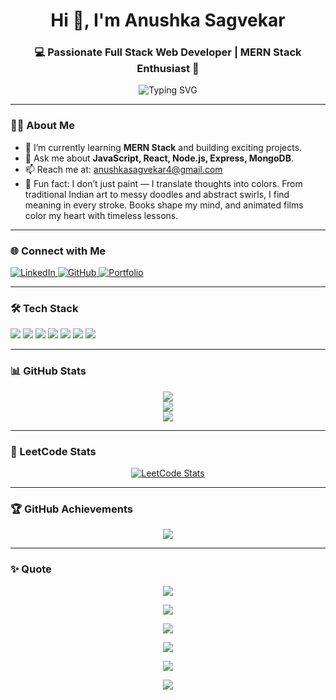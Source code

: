 <h1 align="center">Hi 👋, I'm Anushka Sagvekar</h1>
<h3 align="center">💻 Passionate Full Stack Web Developer | MERN Stack Enthusiast 🌱</h3>

<p align="center">
  <img src="https://readme-typing-svg.demolab.com?font=Fira+Code&pause=1000&color=F700C2&center=true&vCenter=true&width=600&lines=Full+Stack+Web+Developer;JavaScript+%7C+React.js+%7C+Node.js+%7C+MongoDB;Always+learning+and+building+cool+projects!" alt="Typing SVG" />
</p>


---

### 👩‍💻 About Me
- 🌱 I’m currently learning **MERN Stack** and building exciting projects.
- 💬 Ask me about **JavaScript, React, Node.js, Express, MongoDB**.
- 📫 Reach me at: [anushkasagvekar4@gmail.com](mailto:anushkasagvekar4@gmail.com)
- 🎨 Fun fact: I don’t just paint — I translate thoughts into colors. From traditional Indian art to messy doodles and abstract swirls, I find meaning in every stroke. Books shape my mind, and animated films color my heart with timeless lessons.

---

### 🌐 Connect with Me
<p align="left">
  <a href="https://linkedin.com/in/anushka-sagvekar-1323a9275" target="_blank">
    <img src="https://img.shields.io/badge/LinkedIn-blue?style=flat-square&logo=linkedin" alt="LinkedIn" />
  </a>
  <a href="https://github.com/anushkasagvekar4" target="_blank">
    <img src="https://img.shields.io/badge/GitHub-181717?style=flat-square&logo=github&logoColor=white" alt="GitHub" />
  </a>
  <a href="https://anushkasagvekar4.github.io" target="_blank">
    <img src="https://img.shields.io/badge/Portfolio-000?style=flat-square&logo=firefox&logoColor=white" alt="Portfolio" />
  </a>
</p>

---

### 🛠️ Tech Stack
<p align="left">
  <img src="https://img.shields.io/badge/JavaScript-F7DF1E?style=for-the-badge&logo=javascript&logoColor=black"/>
  <img src="https://img.shields.io/badge/React-20232A?style=for-the-badge&logo=react&logoColor=61DAFB"/>
  <img src="https://img.shields.io/badge/Node.js-339933?style=for-the-badge&logo=nodedotjs&logoColor=white"/>
  <img src="https://img.shields.io/badge/Express.js-000000?style=for-the-badge&logo=express&logoColor=white"/>
  <img src="https://img.shields.io/badge/MongoDB-4EA94B?style=for-the-badge&logo=mongodb&logoColor=white"/>
  <img src="https://img.shields.io/badge/HTML5-E34F26?style=for-the-badge&logo=html5&logoColor=white"/>
  <img src="https://img.shields.io/badge/CSS3-1572B6?style=for-the-badge&logo=css3&logoColor=white"/>
</p>

---

### 📊 GitHub Stats
<p align="center">
  <img src="https://github-readme-stats.vercel.app/api?username=anushkasagvekar4&show_icons=true&theme=radical&hide_border=true" />
  <br/>
  <img src="https://github-readme-streak-stats.herokuapp.com/?user=anushkasagvekar4&theme=radical&hide_border=true" />
  <br/>
  <img src="https://github-readme-stats.vercel.app/api/top-langs/?username=anushkasagvekar4&layout=compact&theme=radical&hide_border=true" />
</p>

---

### 🧠 LeetCode Stats
<p align="center">
  <a href="https://leetcode.com/u/erywloe_sx/">
    <img src="https://leetcard.jacoblin.cool/erywloe_sx?theme=dark&ext=activity" alt="LeetCode Stats" />
  </a>
</p>

---

### 🏆 GitHub Achievements
<p align="center">
  <img src="https://github-profile-trophy.vercel.app/?username=anushkasagvekar4&theme=radical&no-frame=true&title=Stars,Followers,Commits,Repositories,PullRequest,Issues" />
</p>

---

### ✨ Quote
<p align="center">
  <img src="https://quotes-github-readme.vercel.app/api?type=horizontal&theme=radical" />
</p>
<!-- Dark theme -->
<p align="center">
  <img src="https://quotes-github-readme.vercel.app/api?type=horizontal&theme=dark" />
</p>

<!-- Light theme (classy white) -->
<p align="center">
  <img src="https://quotes-github-readme.vercel.app/api?type=horizontal&theme=light" />
</p>

<!-- Gruvbox theme (warm retro colors) -->
<p align="center">
  <img src="https://quotes-github-readme.vercel.app/api?type=horizontal&theme=gruvbox" />
</p>

<!-- Ocean theme (cool, calm tones) -->
<p align="center">
  <img src="https://quotes-github-readme.vercel.app/api?type=horizontal&theme=ocean" />
</p>

<!-- Radical theme (purple-pink neon) -->
<p align="center">
  <img src="https://quotes-github-readme.vercel.app/api?type=horizontal&theme=radical" />
</p>

